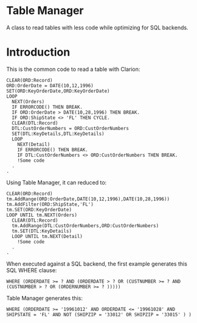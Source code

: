 # Table Manager

A class to read tables with less code while optimizing for SQL backends.

# Introduction

This is the common code to read a table with Clarion:

    CLEAR(ORD:Record)
    ORD:OrderDate = DATE(10,12,1996)
    SET(ORD:KeyOrderDate,ORD:KeyOrderDate)
    LOOP
      NEXT(Orders)
      IF ERRORCODE() THEN BREAK.
      IF ORD:OrderDate > DATE(10,28,1996) THEN BREAK.
      IF ORD:ShipState <> 'FL' THEN CYCLE.
      CLEAR(DTL:Record)
      DTL:CustOrderNumbers = ORD:CustOrderNumbers
      SET(DTL:KeyDetails,DTL:KeyDetails)
      LOOP
        NEXT(Detail)
        IF ERRORCODE() THEN BREAK.
        IF DTL:CustOrderNumbers <> ORD:CustOrderNumbers THEN BREAK.
        !Some code
      .
    .

Using Table Manager, it can reduced to:

    CLEAR(ORD:Record)
    tm.AddRange(ORD:OrderDate,DATE(10,12,1996),DATE(10,28,1996))
    tm.AddFilter(ORD:ShipState,'FL')
    tm.SET(ORD:KeyOrderDate)
    LOOP UNTIL tm.NEXT(Orders)
      CLEAR(DTL:Record)
      tm.AddRange(DTL:CustOrderNumbers,ORD:CustOrderNumbers)
      tm.SET(DTL:KeyDetails)
      LOOP UNTIL tm.NEXT(Detail)
        !Some code
      .
    .  

When executed against a SQL backend, the first example generates this SQL WHERE clause:
    
    WHERE (ORDERDATE >= ? AND (ORDERDATE > ? OR (CUSTNUMBER >= ? AND (CUSTNUMBER > ? OR (ORDERNUMBER >= ? )))))
    
Table Manager generates this:

    WHERE (ORDERDATE >= '19961012' AND ORDERDATE <= '19961028' AND SHIPSTATE = 'FL' AND NOT (SHIPZIP = '33012' OR SHIPZIP = '33015' ) )
    
    
